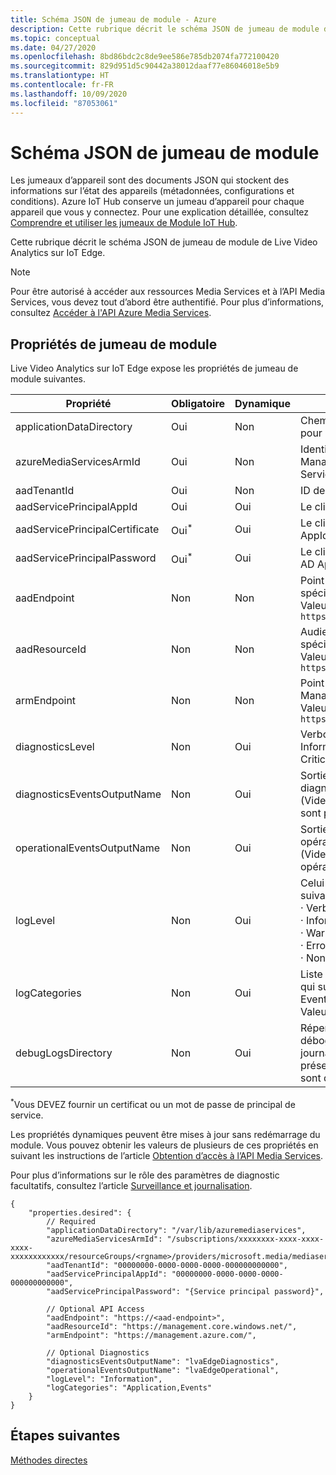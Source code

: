 ```yaml
---
title: Schéma JSON de jumeau de module - Azure
description: Cette rubrique décrit le schéma JSON de jumeau de module de Live Video Analytics sur IoT Edge.
ms.topic: conceptual
ms.date: 04/27/2020
ms.openlocfilehash: 8bd86bdc2c8de9ee586e785db2074fa772100420
ms.sourcegitcommit: 829d951d5c90442a38012daaf77e86046018e5b9
ms.translationtype: HT
ms.contentlocale: fr-FR
ms.lasthandoff: 10/09/2020
ms.locfileid: "87053061"
---
```

# <a name="module-twin-json-schema"></a>Schéma JSON de jumeau de module

Les jumeaux d’appareil sont des documents JSON qui stockent des informations sur l’état des appareils (métadonnées, configurations et conditions). Azure IoT Hub conserve un jumeau d’appareil pour chaque appareil que vous y connectez. Pour une explication détaillée, consultez [Comprendre et utiliser les jumeaux de Module IoT Hub](../../iot-hub/iot-hub-devguide-module-twins.md).

Cette rubrique décrit le schéma JSON de jumeau de module de Live Video Analytics sur IoT Edge.

> [!NOTE]
> Pour être autorisé à accéder aux ressources Media Services et à l’API Media Services, vous devez tout d’abord être authentifié. Pour plus d’informations, consultez [Accéder à l'API Azure Media Services](../latest/media-services-apis-overview.md#accessing-the-azure-media-services-api).

## <a name="module-twin-properties"></a>Propriétés de jumeau de module

Live Video Analytics sur IoT Edge expose les propriétés de jumeau de module suivantes. 

|Propriété |Obligatoire |Dynamique |Description |
|---|---|---|---|
|applicationDataDirectory |Oui |Non |Chemin d’accès à un volume monté pour une configuration persistante. |
|azureMediaServicesArmId |Oui |Non |Identificateur Azure Resource Manager unique du compte Media Services.|
|aadTenantId |Oui |Non |ID de locataire Azure AD client|
|aadServicePrincipalAppId |Oui |Oui |Le client a créé Azure AD AppId.|
|aadServicePrincipalCertificate |Oui<sup>*</sup>  |Oui |Le client a créé un certificat Azure AD AppId.|
|aadServicePrincipalPassword |Oui<sup>*</sup>  |Oui |Le client a créé un mot de passe Azure AD AppId.|
|aadEndpoint |Non |Non |Point de terminaison Azure AD spécifique au cloud. <br/>Valeur par défaut : `https://login.microsoftonline.com` |
|aadResourceId |Non |Non |Audience/ID de ressource Azure AD spécifique au cloud <br/>Valeur par défaut : `https://management.core.windows.net/` |
|armEndpoint |Non |Non |Point de terminaison Azure Resource Manager spécifique au cloud. <br/>Valeur par défaut : `https://management.azure.com/` |
|diagnosticsLevel |Non |Oui |Verbosité des événements : <br/>Information &#x02758; Warning &#x02758; Error &#x02758; Critical &#x02758; None |
|diagnosticsEventsOutputName |Non |Oui |Sortie hub pour les événements de diagnostic. <br/>(Vide signifie que les diagnostics ne sont pas publiés)|
|operationalEventsOutputName|Non|Oui|Sortie hub pour les événements opérationnels.<br/>(Vide signifie que les événements opérationnels ne sont pas publiés)
|logLevel|Non|Oui|Celui-ci peut avoir l'une des valeurs suivantes : <br/>&#x000B7; Verbose<br/>&#x000B7; Information (Default)<br/>&#x000B7; Warning<br/>&#x000B7; Error<br/>&#x000B7; None|
|logCategories|Non|Oui|Liste séparée par des virgules avec ce qui suit : Application, MediaPipeline, Events <br/>Valeur par défaut : Application, Events|
|debugLogsDirectory|Non|Oui|Répertoire pour les journaux de débogage. S’il est présent, les journaux sont générés, s’il n’est pas présent, les journaux de débogage sont désactivés.

<sup>*</sup>Vous DEVEZ fournir un certificat ou un mot de passe de principal de service. 

Les propriétés dynamiques peuvent être mises à jour sans redémarrage du module. Vous pouvez obtenir les valeurs de plusieurs de ces propriétés en suivant les instructions de l’article [Obtention d’accès à l’API Media Services](../latest/access-api-howto.md). 

Pour plus d’informations sur le rôle des paramètres de diagnostic facultatifs, consultez l’article [Surveillance et journalisation](monitoring-logging.md).

```
{ 
    "properties.desired": { 
        // Required 
        "applicationDataDirectory": "/var/lib/azuremediaservices", 
        "azureMediaServicesArmId": "/subscriptions/xxxxxxxx-xxxx-xxxx-xxxx-xxxxxxxxxxxx/resourceGroups/<rgname>/providers/microsoft.media/mediaservices/<ams_account>", 
        "aadTenantId": "00000000-0000-0000-0000-000000000000", 
        "aadServicePrincipalAppId": "00000000-0000-0000-0000-000000000000", 
        "aadServicePrincipalPassword": "{Service principal password}", 

        // Optional API Access 
        "aadEndpoint": "https://<aad-endpoint>", 
        "aadResourceId": "https://management.core.windows.net/", 
        "armEndpoint": "https://management.azure.com/", 
        
        // Optional Diagnostics 
        "diagnosticsEventsOutputName": "lvaEdgeDiagnostics",
        "operationalEventsOutputName": "lvaEdgeOperational",
        "logLevel": "Information",
        "logCategories": "Application,Events"
    } 
} 
```

## <a name="next-steps"></a>Étapes suivantes

[Méthodes directes](direct-methods.md)
